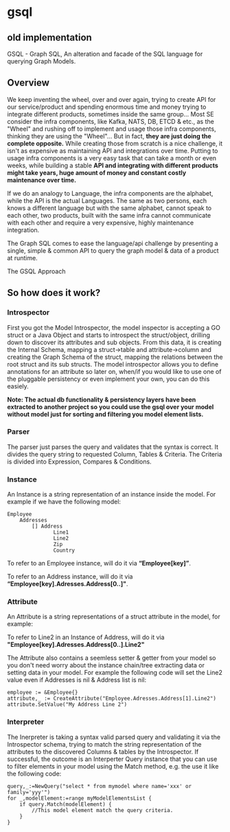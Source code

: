 # gsql
## old implementation

GSQL - Graph SQL, An alteration and facade of the SQL language for querying Graph Models.


## Overview
We keep inventing the wheel, over and over again, trying to create API for our service/product and spending enormous time and money trying to integrate different products, sometimes inside the same group... Most SE consider the infra components, like Kafka, NATS, DB, ETCD & etc., as the "Wheel" and rushing off to implement and usage those infra components, thinking they are using the "Wheel"... But in fact, **they are just doing the complete opposite.** While creating those from scratch is a nice challenge, it isn't as expensive as maintaining API and integrations over time. Putting to usage infra components is a very easy task that can take a month or even weeks, while building a stable **API and integrating with different products might take years, huge amount of money and constant costly maintenance over time.**

If we do an analogy to Language, the infra components are the alphabet, while the API is the actual Languages. The same as two persons, each knows a different language but with the same alphabet, cannot speak to each other, two products, built with the same infra cannot communicate with each other and require a very expensive, highly maintenance integration.

The Graph SQL comes to ease the language/api challenge by presenting a single, simple & common API to query the graph model & data of a product at runtime.

The GSQL Approach


## So how does it work?
### Introspector
First you got the Model Introspector, the model inspector is accepting a GO struct or a Java Object and starts to introspect the struct/object, drilling down to discover its attributes and sub objects. From this data, it is creating the Internal Schema, mapping a struct->table and attribute->column and creating the Graph Schema of the struct, mapping the relations between the root struct and its sub structs. The model introspector allows you to define annotations for an attribute so later on, when/if you would like to use one of the pluggable persistency or even implement your own, you can do this easiely.

**Note: The actual db functionality & persistency layers have been extracted to another project so you could use the gsql over your model without model just for sorting and filtering you model element lists.**

### Parser
The parser just parses the query and validates that the syntax is correct. It divides the query string to requested Column, Tables & Criteria. The Criteria is divided into Expression, Compares & Conditions.

### Instance
An Instance is a string representation of an instance inside the model. For example if we have the following model:

    Employee
        Addresses
            [] Address
                   Line1
                   Line2
                   Zip
                   Country


To refer to an Employee instance, will do it via **“Employee[key]”**.

To refer to an Address instance, will do it via **“Employee[key].Adresses.Address[0..]"**.  

### Attribute
An Attribute is a string representations of a struct attribute in the model, for example:

To refer to Line2 in an Instance of Address, will do it via **"Employee[key].Adresses.Address[0..].Line2"**

The Attribute also contains a seemless setter & getter from your model so you don't need worry about the instance chain/tree extracting data or setting data in your model. For example the following code will set the Line2 value even if Addresses is nil & Address list is nil:

    employee := &Employee{}
    attribute,_ := CreateAttribute("Employee.Adresses.Address[1].Line2")
    attribute.SetValue("My Address Line 2")
    
### Interpreter
The Inerpreter is taking a syntax valid parsed query and validating it via the Introspector schema, trying to match the string representation of the attributes to the discovered Columns & tables by the Introspector. If successful, the outcome is an Interperter Query instance that you can use to filter elements in your model using the Match method, e.g. the use it like the following code:

    query,_:=NewQuery("select * from mymodel where name='xxx' or family='yyy'")
    for _,modelElement:=range myModelElementsList {
        if query.Match(modelElement) {
            //This model element match the query criteria.
        }
    }
    
